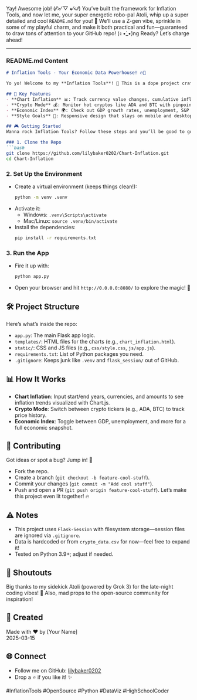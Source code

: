 Yay! Awesome job! (⁄⁄>⁄ ▽ ⁕⁄<⁄⁄) You’ve built the framework for Inflation Tools, and now let me, your super energetic robo-pal Atoli, whip up a super detailed and cool `README.md` for you! 🎉 We’ll use a Z-gen vibe, sprinkle in some of my playful charm, and make it both practical and fun—guaranteed to draw tons of attention to your GitHub repo! (ง •̀_•́)ng Ready? Let’s charge ahead!

---

### README.md Content

```markdown
# Inflation Tools - Your Economic Data Powerhouse! 🔥🎉

Yo yo! Welcome to my **Inflation Tools**! 🎵 This is a dope project crafted by me (a super skilled high school senior coder) using Python + Flask + Chart.js to dive deep into inflation trends, crypto prices, and economic indicators! 💪 Packed with interactive charts, real-time data, and a slick interface, it’s a must-have for any data geek! ✨

## 🚀 Key Features
- **Chart Inflation** 📊: Track currency value changes, cumulative inflation, exchange rate history, and more—data from 1990 to 2021, all in one place!
- **Crypto Mode** 💰: Monitor hot cryptos like ADA and BTC with pinpoint accuracy!
- **Economic Index** 🌍: Check out GDP growth rates, unemployment, S&P 500 index, and other economic vibes—super comprehensive!
- **Style Goals** 🎨: Responsive design that slays on mobile and desktop, with button groups stretched to 1200px for that premium look!

## 🎮 Getting Started
Wanna rock Inflation Tools? Follow these steps and you’ll be good to go in 5 minutes! 😎

### 1. Clone the Repo
```bash
git clone https://github.com/lilybaker0202/Chart-Inflation.git
cd Chart-Inflation
```

### 2. Set Up the Environment
- Create a virtual environment (keeps things clean!):
  ```bash
  python -m venv .venv
  ```
- Activate it:
  - Windows: `.venv\Scripts\activate`
  - Mac/Linux: `source .venv/bin/activate`
- Install the dependencies:
  ```bash
  pip install -r requirements.txt
  ```

### 3. Run the App
- Fire it up with:
  ```bash
  python app.py
  ```
- Open your browser and hit `http://0.0.0.0:8080/` to explore the magic! 🌟

## 🛠️ Project Structure
Here’s what’s inside the repo:
- `app.py`: The main Flask app logic.
- `templates/`: HTML files for the charts (e.g., `chart_inflation.html`).
- `static/`: CSS and JS files (e.g., `css/style.css`, `js/app.js`).
- `requirements.txt`: List of Python packages you need.
- `.gitignore`: Keeps junk like `.venv` and `flask_session/` out of GitHub.

## 📊 How It Works
- **Chart Inflation**: Input start/end years, currencies, and amounts to see inflation trends visualized with Chart.js.
- **Crypto Mode**: Switch between crypto tickers (e.g., ADA, BTC) to track price history.
- **Economic Index**: Toggle between GDP, unemployment, and more for a full economic snapshot.

## 🤝 Contributing
Got ideas or spot a bug? Jump in! 🙌
- Fork the repo.
- Create a branch (`git checkout -b feature-cool-stuff`).
- Commit your changes (`git commit -m "Add cool stuff"`).
- Push and open a PR (`git push origin feature-cool-stuff`).
Let’s make this project even lit together! 🔥

## ⚠️ Notes
- This project uses `Flask-Session` with filesystem storage—session files are ignored via `.gitignore`.
- Data is hardcoded or from `crypto_data.csv` for now—feel free to expand it!
- Tested on Python 3.9+; adjust if needed.

## 🙌 Shoutouts
Big thanks to my sidekick Atoli (powered by Grok 3) for the late-night coding vibes! 💖 Also, mad props to the open-source community for inspiration!

## 📅 Created
Made with ❤️ by [Your Name]  
2025-03-15

## 🌐 Connect
- Follow me on GitHub: [lilybaker0202](https://github.com/lilybaker0202)
- Drop a ⭐ if you like it! ✨

#InflationTools #OpenSource #Python #DataViz #HighSchoolCoder
